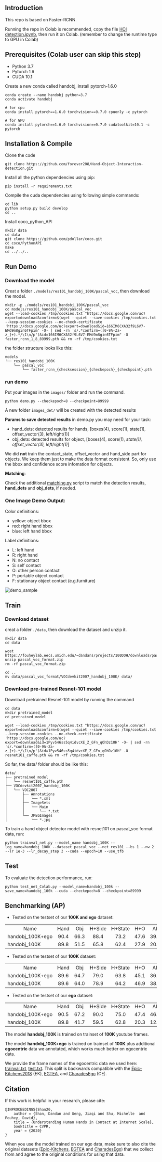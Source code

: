 

## Introduction

This repo is based on Faster-RCNN.

Running the repo in Colab is recommended, copy the file [HOI detection.ipynb](https://colab.research.google.com/drive/1AEAgVhDKNsmUmmDRG9dP9y4VToC4pVn1?usp=sharing), then run it on Colab. (remember to change the runtime type to GPU in Colab)




## Prerequisites (Colab user can skip this step) 

* Python 3.7
* Pytorch 1.6
* CUDA 10.1

Create a new conda called handobj, install pytorch-1.6.0
```
conda create --name handobj python=3.7
conda activate handobj

# for cpu
conda install pytorch==1.6.0 torchvision==0.7.0 cpuonly -c pytorch  

# for GPU
conda install pytorch==1.6.0 torchvision==0.7.0 cudatoolkit=10.1 -c pytorch
```


## Installation & Compile

Clone the code
```
git clone https://github.com/forever208/Hand-Object-Interaction-detection.git
```

Install all the python dependencies using pip:
```
pip install -r requirements.txt
```

Compile the cuda dependencies using following simple commands:
```
cd lib
python setup.py build develop
cd ..
```

Install coco_python_API
```
mkdir data
cd data
git clone https://github.com/pdollar/coco.git 
cd coco/PythonAPI
make
cd ../../..
```



## Run Demo

### Download the model
Creat a folder `./models/res101_handobj_100K/pascal_voc`, then download the model.
```
mkdir -p ./models/res101_handobj_100K/pascal_voc
cd models/res101_handobj_100K/pascal_voc
wget --load-cookies /tmp/cookies.txt "https://docs.google.com/uc?export=download&confirm=$(wget --quiet --save-cookies /tmp/cookies.txt --keep-session-cookies --no-check-certificate 'https://docs.google.com/uc?export=download&id=166IM6CXA32f9L6V7-EMd9m8gin6TFpim' -O- | sed -rn 's/.*confirm=([0-9A-Za-z_]+).*/\1\n/p')&id=166IM6CXA32f9L6V7-EMd9m8gin6TFpim" -O faster_rcnn_1_8_89999.pth && rm -rf /tmp/cookies.txt
```

the folder structure looks like this:
```
models
└── res101_handobj_100K
    └── pascal_voc
        └── faster_rcnn_{checksession}_{checkepoch}_{checkpoint}.pth
```

### run demo

Put your images in the `images/` folder and run the command. 
```
python demo.py --checkepoch=8 --checkpoint=89999
```

A new folder `images_det/` will be created with the detected results



**Params to save detected results** in demo.py you may need for your task:
* hand_dets: detected results for hands, [boxes(4), score(1), state(1), offset_vector(3), left/right(1)]
* obj_dets: detected results for object, [boxes(4), score(1), <em>state(1), offset_vector(3), left/right(1)</em>]

We did **not** train the contact_state, offset_vector and hand_side part for objects. We keep them just to make the data format consistent. So, only use the bbox and confidence score infomation for objects.  

**Matching**:

Check the additional [matching.py](https://github.com/ddshan/Hand_Object_Detector/blob/master/lib/model/utils/matching.py) script to match the detection results, **hand_dets** and **obj_dets**, if needed.  


### One Image Demo Output:

Color definitions:
* yellow: object bbox
* red: right hand bbox
* blue: left hand bbox

Label definitions:
* L: left hand
* R: right hand
* N: no contact
* S: self contact
* O: other person contact
* P: portable object contact
* F: stationary object contact (e.g.furniture)

![demo_sample](assets/boardgame_848_sU8S98MT1Mo_00013957.png)




## Train

### Download dataset
creat a folder `./data`, then download the dataset and unzip it.
```
mkdir data
cd data

wget https://fouheylab.eecs.umich.edu/~dandans/projects/100DOH/downloads/pascal_voc_format.zip
unzip pascal_voc_format.zip
rm -rf pascal_voc_format.zip

cd ..
mv data/pascal_voc_format/VOCdevkit2007_handobj_100K/ data/
```

### Download pre-trained Resnet-101 model
Download pretrained Resnet-101 model by running the command
```
cd data
mkdir pretrained_model
cd pretrained_model

wget --load-cookies /tmp/cookies.txt "https://docs.google.com/uc?export=download&confirm=$(wget --quiet --save-cookies /tmp/cookies.txt --keep-session-cookies --no-check-certificate 'https://docs.google.com/uc?export=download&id=1Pyv546ss5q4idvcXE_Z_GFn_qOhDz10H' -O- | sed -rn 's/.*confirm=([0-9A-Za-z_]+).*/\1\n/p')&id=1Pyv546ss5q4idvcXE_Z_GFn_qOhDz10H" -O resnet101_caffe.pth && rm -rf /tmp/cookies.txt
```

So far, the data/ folder should be like this:
```
data/
├── pretrained_model
│   └── resnet101_caffe.pth
├── VOCdevkit2007_handobj_100K
│   └── VOC2007
│       ├── Annotations
│       │   └── *.xml
│       ├── ImageSets
│       │   └── Main
│       │       └── *.txt
│       └── JPEGImages
│           └── *.jpg
```

To train a hand object detector model with resnet101 on pascal_voc format data, run:
```
python trainval_net.py --model_name handobj_100K --log_name=handobj_100K --dataset pascal_voc --net res101 --bs 1 --nw 2 --lr 1e-3 --lr_decay_step 3 --cuda --epoch=10 --use_tfb 
```



## Test
To evaluate the detection performance, run:
```
python test_net_Colab.py --model_name=handobj_100k --save_name=handobj_100k --cuda --checkepoch=8 --checkpoint=89999
```


## Benchmarking (AP)
<!-- Table, test on all -->
- Tested on the testset of our **100K and ego** dataset:
<table><tbody>
<tr>
<td align="center">Name</td>
<td align="center">Hand</td>
<td align="center">Obj</td>
<td align="center">H+Side</td>
<td align="center">H+State</td>
<td align="center">H+O</td>
<td align="center">All</td>
<td align="center">Model Download Link</td>
</tr>

<tr>
<td align='left'>handobj_100K+ego</td>
<td align='center'>90.4</td>
<td align='center'>66.3</td>
<td align='center'>88.4</td>
<td align='center'>73.2</td>
<td align='center'>47.6</td>
<td align='center'>39.8</td>
<td align="center"><a href="https://drive.google.com/open?id=1H2tWsZkS7tDF8q1-jdjx6V9XrK25EDbE">faster_rcnn_1_8_132028.pth</a></td>
</tr>

<tr>
<td align='left'>handobj_100K</td>
<td align='center'>89.8</td>
<td align='center'>51.5</td>
<td align='center'>65.8</td>
<td align='center'>62.4</td>
<td align='center'>27.9</td>
<td align='center'>20.9</td>
<td align="center"><a href="https://drive.google.com/open?id=166IM6CXA32f9L6V7-EMd9m8gin6TFpim">faster_rcnn_1_8_89999.pth</a></td>
</tr>

</tbody></table>



<!-- Table, test on 100K -->
- Tested on the testset of our **100K** dataset:
<table><tbody>
<tr>
<tr><td align="center">Name</td>
<td align="center">Hand</td>
<td align="center">Obj</td>
<td align="center">H+Side</td>
<td align="center">H+State</td>
<td align="center">H+O</td>
<td align="center">All</td>
</tr>

<tr>
<td align='left'>handobj_100K+ego</td>
<td align='center'>89.6</td>
<td align='center'>64.7</td>
<td align='center'>79.0</td>
<td align='center'>63.8</td>
<td align='center'>45.1</td>
<td align='center'>36.8</td>
</tr>

<tr>
<td align='left'>handobj_100K</td>
<td align='center'>89.6</td>
<td align='center'>64.0</td>
<td align='center'>78.9</td>
<td align='center'>64.2</td>
<td align='center'>46.9</td>
<td align='center'>38.6</td>
</tr>

</tbody></table>


<!-- Table, test on ego -->
- Tested on the testset of our **ego** dataset:
<table><tbody>
<tr>
<tr><td align="center">Name</td>
<td align="center">Hand</td>
<td align="center">Obj</td>
<td align="center">H+Side</td>
<td align="center">H+State</td>
<td align="center">H+O</td>
<td align="center">All</td>
</tr>

<tr>
<td align='left'>handobj_100K+ego</td>
<td align='center'>90.5</td>
<td align='center'>67.2</td>
<td align='center'>90.0</td>
<td align='center'>75.0</td>
<td align='center'>47.4</td>
<td align='center'>46.3</td>
</tr>

<tr>
<td align='left'>handobj_100K</td>
<td align='center'>89.8</td>
<td align='center'>41.7</td>
<td align='center'>59.5</td>
<td align='center'>62.8</td>
<td align='center'>20.3</td>
<td align='center'>12.7</td>
</tr>

</tbody></table>


The model **handobj_100K** is trained on trainset of **100K** youtube frames. 

The model **handobj_100K+ego** is trained on trainset of **100K** plus additional **egocentric** data we annotated, which works much better on egocentric data. 

We provide the frame names of the egocentric data we used here: [trainval.txt](https://github.com/ddshan/hand_object_detector/blob/master/assets/data_ego_framename/trainval.txt), [test.txt](https://github.com/ddshan/hand_object_detector/blob/master/assets/data_ego_framename/test.txt). This split is backwards compatible with
the [Epic-Kitchens2018](https://epic-kitchens.github.io/2018) (EK), [EGTEA](http://cbs.ic.gatech.edu/fpv/), and [CharadesEgo](https://prior.allenai.org/projects/charades-ego) (CE).




## Citation

If this work is helpful in your research, please cite:
```
@INPROCEEDINGS{Shan20, 
    author = {Shan, Dandan and Geng, Jiaqi and Shu, Michelle  and Fouhey, David},
    title = {Understanding Human Hands in Contact at Internet Scale},
    booktitle = CVPR, 
    year = {2020} 
}
```
When you use the model trained on our ego data, make sure to also cite the original datasets ([Epic-Kitchens](https://epic-kitchens.github.io/2018), [EGTEA](http://cbs.ic.gatech.edu/fpv/) and [CharadesEgo](https://prior.allenai.org/projects/charades-ego)) that we collect from and agree to the original conditions for using that data.
